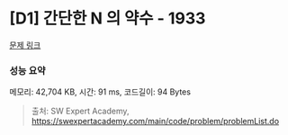 # [D1] 간단한 N 의 약수 - 1933 

[문제 링크](https://swexpertacademy.com/main/code/problem/problemDetail.do?contestProbId=AV5PhcWaAKIDFAUq) 

### 성능 요약

메모리: 42,704 KB, 시간: 91 ms, 코드길이: 94 Bytes



> 출처: SW Expert Academy, https://swexpertacademy.com/main/code/problem/problemList.do